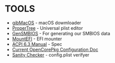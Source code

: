 # TOOLS

- [gibMacOS](https://github.com/corpnewt/gibMacOS) - macOS dowmloader
- [ProperTree](https://github.com/corpnewt/ProperTree) - Universal plist editor
- [GenSMBIOS](https://github.com/corpnewt/GenSMBIOS) - For generating our SMBIOS data
- [MountEFI](https://github.com/corpnewt/MountEFI) - EFI mounter
- [ACPI 6.3 Manual](https://uefi.org/sites/default/files/resources/ACPI_6_3_May16.pdf) - Spec
- [Current OpenCorePkg Configuration Doc](https://github.com/acidanthera/OpenCorePkg/blob/master/Docs/Configuration.pdf)
- [Sanity Checker](https://opencore.slowgeek.com/) - config.plist verifyer
